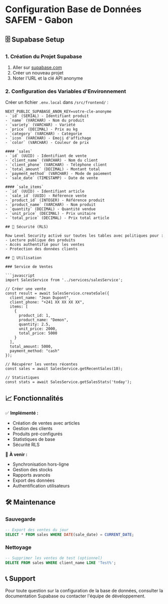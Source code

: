 # Configuration Base de Données SAFEM - Gabon

## 🗄️ Supabase Setup

### 1. Création du Projet Supabase

1. Aller sur [supabase.com](https://supabase.com)
2. Créer un nouveau projet
3. Noter l'URL et la clé API anonyme

### 2. Configuration des Variables d'Environnement

Créer un fichier `.env.local` dans `/src/frontend/` :

```env
NEXT_PUBLIC_SUPABASE_ANON_KEY=votre-cle-anonyme
- `id` (SERIAL) - Identifiant produit
- `name` (VARCHAR) - Nom du produit
- `variety` (VARCHAR) - Variété
- `price` (DECIMAL) - Prix au kg
- `category` (VARCHAR) - Catégorie
- `icon` (VARCHAR) - Emoji d'affichage
- `color` (VARCHAR) - Couleur de prix

#### `sales`
- `id` (UUID) - Identifiant de vente
- `client_name` (VARCHAR) - Nom du client
- `client_phone` (VARCHAR) - Téléphone client
- `total_amount` (DECIMAL) - Montant total
- `payment_method` (VARCHAR) - Mode de paiement
- `sale_date` (TIMESTAMP) - Date de vente

#### `sale_items`
- `id` (UUID) - Identifiant article
- `sale_id` (UUID) - Référence vente
- `product_id` (INTEGER) - Référence produit
- `product_name` (VARCHAR) - Nom produit
- `quantity` (DECIMAL) - Quantité vendue
- `unit_price` (DECIMAL) - Prix unitaire
- `total_price` (DECIMAL) - Prix total article

## 🔐 Sécurité (RLS)

Row Level Security activé sur toutes les tables avec politiques pour :
- Lecture publique des produits
- Accès authentifié pour les ventes
- Protection des données clients

## 🚀 Utilisation

### Service de Ventes

```javascript
import SalesService from '../services/salesService';

// Créer une vente
const result = await SalesService.createSale({
  client_name: "Jean Dupont",
  client_phone: "+241 XX XX XX XX",
  items: [
    {
      product_id: 1,
      product_name: "Demon",
      quantity: 2.5,
      unit_price: 2000,
      total_price: 5000
    }
  ],
  total_amount: 5000,
  payment_method: "cash"
});

// Récupérer les ventes récentes
const sales = await SalesService.getRecentSales(10);

// Statistiques
const stats = await SalesService.getSalesStats('today');
```

## 📈 Fonctionnalités

✅ **Implémenté :**
- Création de ventes avec articles
- Gestion des clients
- Produits pré-configurés
- Statistiques de base
- Sécurité RLS

🔄 **À venir :**
- Synchronisation hors-ligne
- Gestion des stocks
- Rapports avancés
- Export des données
- Authentification utilisateurs

## 🛠️ Maintenance

### Sauvegarde
```sql
-- Export des ventes du jour
SELECT * FROM sales WHERE DATE(sale_date) = CURRENT_DATE;
```

### Nettoyage
```sql
-- Supprimer les ventes de test (optionnel)
DELETE FROM sales WHERE client_name LIKE 'Test%';
```

## 📞 Support

Pour toute question sur la configuration de la base de données, consulter la documentation Supabase ou contacter l'équipe de développement.
